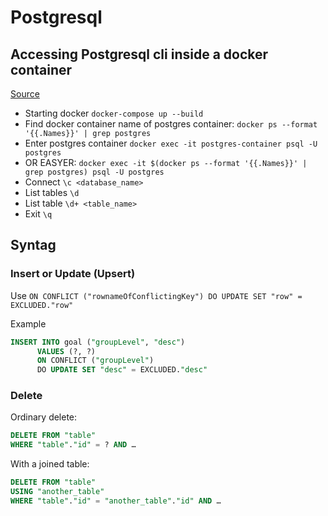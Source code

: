 # Postgresql

## Accessing Postgresql cli inside a docker container

[Source](https://github.com/Radu-Raicea/Dockerized-Flask/wiki/%5BDocker%5D-Access-the-PostgreSQL-command-line-terminal-through-Docker)

* Starting docker `docker-compose up --build`
* Find docker container name of postgres container: `docker ps --format '{{.Names}}' | grep postgres`
* Enter postgres container `docker exec -it postgres-container psql -U postgres`
* OR EASYER: `docker exec -it $(docker ps --format '{{.Names}}' | grep postgres) psql -U postgres`
* Connect `\c <database_name>`
* List tables `\d`
* List table `\d+ <table_name>`
* Exit `\q`

## Syntag

### Insert or Update (Upsert)

Use `ON CONFLICT ("rownameOfConflictingKey") DO UPDATE SET "row" = EXCLUDED."row"`

Example
```sql
INSERT INTO goal ("groupLevel", "desc")
      VALUES (?, ?)
      ON CONFLICT ("groupLevel")
      DO UPDATE SET "desc" = EXCLUDED."desc"
```

### Delete

Ordinary delete:
```sql
DELETE FROM "table"
WHERE "table"."id" = ? AND …
```

With a joined table:

```sql
DELETE FROM "table"
USING "another_table"
WHERE "table"."id" = "another_table"."id" AND …
```
